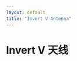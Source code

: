 ```yaml
---
layout: default
title: "Invert V Antenna"
---
```




# Invert V 天线


<table style="width:100%;display:none;">
<td>
    短波Invert V 天线, 是非常简单的一种短波天线, 并且非常流行.
    对家在楼房的, 只需要从窗户拉出两根线到地面即可.
    倒 V 天线适合用老式300欧姆的电视天线(梯形馈线)引入室内.
</td>
<td>
   <img src="/images/invertedv.gif" align="right" width="400">
</td>
</table>


